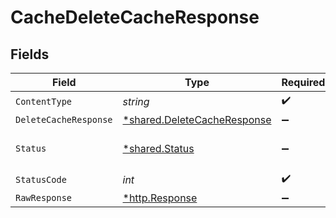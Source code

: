 # CacheDeleteCacheResponse


## Fields

| Field                                                                     | Type                                                                      | Required                                                                  | Description                                                               |
| ------------------------------------------------------------------------- | ------------------------------------------------------------------------- | ------------------------------------------------------------------------- | ------------------------------------------------------------------------- |
| `ContentType`                                                             | *string*                                                                  | :heavy_check_mark:                                                        | N/A                                                                       |
| `DeleteCacheResponse`                                                     | [*shared.DeleteCacheResponse](../../models/shared/deletecacheresponse.md) | :heavy_minus_sign:                                                        | OK                                                                        |
| `Status`                                                                  | [*shared.Status](../../models/shared/status.md)                           | :heavy_minus_sign:                                                        | Default error response                                                    |
| `StatusCode`                                                              | *int*                                                                     | :heavy_check_mark:                                                        | N/A                                                                       |
| `RawResponse`                                                             | [*http.Response](https://pkg.go.dev/net/http#Response)                    | :heavy_minus_sign:                                                        | N/A                                                                       |